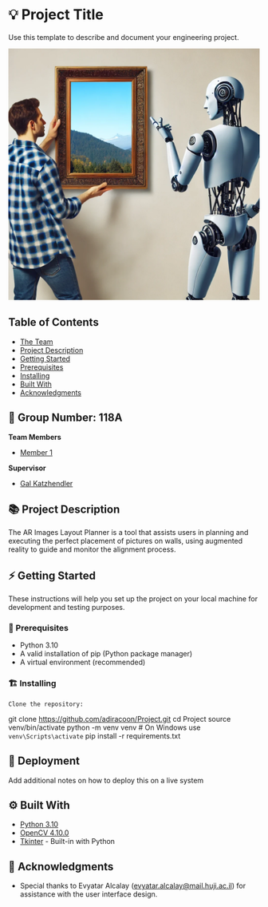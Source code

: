 # 💡 Project Title
Use this template to describe and document your engineering project.

<!-- cool project cover image -->
![Project Cover Image](https://github.com/adiracoon/Project/blob/main/R.webp)

<!-- table of content -->
## Table of Contents
- [The Team](#the-team)
- [Project Description](#project-description)
- [Getting Started](#getting-started)
- [Prerequisites](#prerequisites)
- [Installing](#installing)
- [Built With](#built-with)
- [Acknowledgments](#acknowledgments)

## 👥 **Group Number: 118A**
**Team Members**
- [Member 1](adir.ashash@mail.huji.ac.il)

**Supervisor**
- [Gal Katzhendler](gal.katzhendler@mail.huji.ac.il)


## 📚 Project Description
The AR Images Layout Planner is a tool that assists users in planning and executing the perfect placement of pictures on walls, using augmented reality to guide and monitor the alignment process.



## ⚡ Getting Started

These instructions will help you set up the project on your local machine for development and testing purposes.

### 🧱 Prerequisites
- Python 3.10
- A valid installation of pip (Python package manager)
- A virtual environment (recommended)


### 🏗️ Installing
    Clone the repository:
   git clone https://github.com/adiracoon/Project.git
   cd Project
   source venv/bin/activate  python -m venv venv # On Windows use `venv\Scripts\activate`
   pip install -r requirements.txt


## 🚀 Deployment
Add additional notes on how to deploy this on a live system

## ⚙️ Built With
  - [Python 3.10](https://www.python.org/downloads/release/python-3100/)
  - [OpenCV 4.10.0](https://opencv.org/)
  - [Tkinter](https://docs.python.org/3/library/tkinter.html) - Built-in with Python


## 🙏 Acknowledgments
  - Special thanks to Evyatar Alcalay (evyatar.alcalay@mail.huji.ac.il) for assistance with the user interface design.
